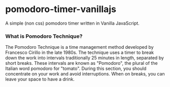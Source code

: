 # pomodoro-timer-vanillajs
A simple (non css) pomodoro timer written in Vanilla JavaScript.

### What is Pomodoro Technique?
The Pomodoro Technique is a time management method developed by Francesco Cirillo in the late 1980s.
The technique uses a timer to break down the work into intervals traditionally 25 minutes in length, separated by short breaks.
These intervals are known as "Pomodoro", the plural of the Italian word pomodoro for "tomato". During this section, you should concentrate on your work and avoid interruptions. When on breaks, you can leave your space to have a drink.
